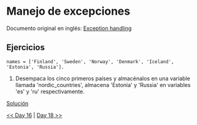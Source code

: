 # Manejo de excepciones

Documento original en inglés: [Exception handling](https://github.com/Asabeneh/30-Days-Of-Python/blob/master/17_Day_Exception_handling/17_exception_handling.md)

## Ejercicios

```
names = ['Finland', 'Sweden', 'Norway', 'Denmark', 'Iceland', 'Estonia', 'Russia']. 
```

1. Desempaca los cinco primeros países y almacénalos en una variable llamada 'nordic_countries', almacena 'Estonia' y 'Russia' en variables 'es' y 'ru' respectivamente.

[Solución](01_exceptions.py)

[<< Day 16](../16_Fecha_y_hora_en_Python/README.md) | [Day 18 >>](../18_Expresiones_regulares/README.md)
